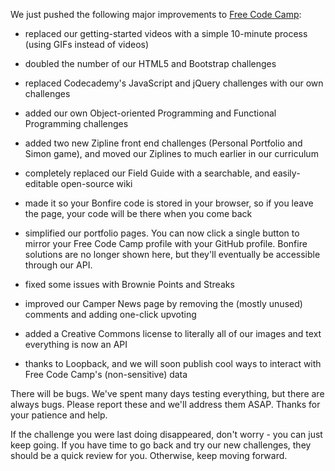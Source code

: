 We just pushed the following major improvements to [Free Code Camp](http://freecodecamp.com):

- replaced our getting-started videos with a simple 10-minute process (using GIFs instead of videos)

- doubled the number of our HTML5 and Bootstrap challenges

- replaced Codecademy's JavaScript and jQuery challenges with our own challenges

- added our own Object-oriented Programming and Functional Programming challenges

- added two new Zipline front end challenges (Personal Portfolio and Simon game), and moved our Ziplines to much earlier in our curriculum

- completely replaced our Field Guide with a searchable, and easily-editable open-source wiki

- made it so your Bonfire code is stored in your browser, so if you leave the page, your code will be there when you come back

- simplified our portfolio pages. You can now click a single button to mirror your Free Code Camp profile with your GitHub profile. Bonfire solutions are no longer shown here, but they'll eventually be accessible through our API.

- fixed some issues with Brownie Points and Streaks

- improved our Camper News page by removing the (mostly unused) comments and adding one-click upvoting

- added a Creative Commons license to literally all of our images and text
everything is now an API 

- thanks to Loopback, and we will soon publish cool ways to interact with Free Code Camp's (non-sensitive) data

There will be bugs. We've spent many days testing everything, but there are always bugs. Please report these and we'll address them ASAP. Thanks for your patience and help.

If the challenge you were last doing disappeared, don't worry - you can just keep going. If you have time to go back and try our new challenges, they should be a quick review for you. Otherwise, keep moving forward.
